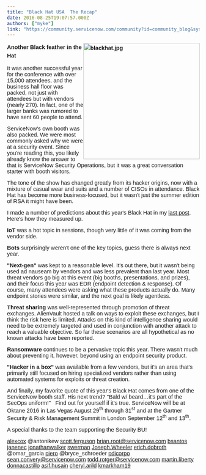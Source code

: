 ```yaml
---
title: "Black Hat USA  The Recap"
date: 2016-08-25T19:07:57.000Z
authors: ["myke"]
link: "https://community.servicenow.com/community?id=community_blog&sys_id=daec6e65dbd0dbc01dcaf3231f96199a"
---
```

<p><span style="font-size: 11.0pt; font-family: Helvetica; line-height: 1.5;"><strong><img   alt="blackhat.jpg" class="image-1 jive-image" height="304" src="3e9d59cadb5c1b04ed6af3231f9619c7.iix" style="float: right; width: 304px; height: 304px;" width="304"/></strong></span></p><p><span style="font-size: 11.0pt; font-family: Helvetica; line-height: 1.5;"><strong>Another Black feather in the Hat</strong></span></p><p><span style="font-size: 11.0pt; font-family: Helvetica;">It was another successful year for the conference with over 15,000 attendees, and the business hall floor was packed, not just with attendees but with vendors (nearly 270). In fact, one of the larger banks was rumored to have sent 60 people to attend. </span></p><p></p><p><span style="font-size: 11.0pt; font-family: Helvetica;">ServiceNow's own booth was also packed. We were most commonly asked why we were at a security event. Since you're reading this, you likely already know the answer to that is ServiceNow Security Operations, but it was a great conversation starter with booth visitors.</span></p><p></p><p><span style="font-size: 11.0pt; font-family: Helvetica;">The tone of the show has changed greatly from its hacker origins, now with a mixture of casual wear and suits and a number of CISOs in attendance. Black Hat has become more business-focused, but it wasn't just the summer edition of RSA it might have been. </span></p><p></p><p><span style="font-size: 11.0pt; font-family: Helvetica;">I made a number of predictions about this year's Black Hat in my </span><a _jive_internal="true" href="/community?id=community_blog&sys_id=937ce2e1dbd0dbc01dcaf3231f961991"><span style="font-size: 11.0pt; font-family: Helvetica;">last post</span></a><span style="font-size: 11.0pt; font-family: Helvetica;">. Here's how they measured up.</span></p><p></p><p><span style="font-size: 11.0pt; font-family: Helvetica;"><strong>IoT</strong></span><span style="font-size: 11.0pt; font-family: Helvetica;"> was a hot topic in sessions, though very little of it was coming from the vendor side. </span></p><p></p><p><span style="font-size: 11.0pt; font-family: Helvetica;"><strong>Bots </strong></span><span style="font-size: 11.0pt; font-family: Helvetica;">surprisingly weren't one of the key topics, guess there is always next year.</span></p><p></p><p><span style="font-size: 11.0pt; font-family: Helvetica;"><strong>"Next-gen"</strong></span><span style="font-size: 11.0pt; font-family: Helvetica;"> was kept to a reasonable level. It's out there, but it wasn't being used ad nauseam by vendors and was less prevalent than last year. Most threat vendors go big at this event (big booths, presentations, and prizes), and their focus this year was EDR (endpoint detection &amp; response). Of course, many attendees were asking what these products actually do. Many endpoint stories were similar, and the next goal is likely agentless.</span></p><p></p><p><span style="font-size: 11.0pt; font-family: Helvetica;"><strong>Threat sharing</strong></span><span style="font-size: 11.0pt; font-family: Helvetica;"> was well-represented through promotion of threat exchanges. AlienVault hosted a talk on ways to exploit these exchanges, but I think the risk here is limited. Attacks on this kind of intelligence sharing would need to be extremely targeted and used in conjunction with another attack to reach a valuable objective. So far these scenarios are all hypothetical as no known attacks have been reported. </span></p><p></p><p><span style="font-size: 11.0pt; font-family: Helvetica;"><strong>Ransomware</strong></span><span style="font-size: 11.0pt; font-family: Helvetica;"> continues to be a pervasive topic this year. There wasn't much about preventing it, however, beyond using an endpoint security product.</span></p><p></p><p><span style="font-size: 11.0pt; font-family: Helvetica;"><strong>"Hacker in a box"</strong></span><span style="font-size: 11.0pt; font-family: Helvetica;"> was available from a few vendors, but it's an area that's primarily still focused on hiring specialized vendors rather than using automated systems for exploits or threat creation.</span></p><p></p><p><span style="font-size: 11.0pt; font-family: Helvetica;">And finally, my favorite quote of this year's Black Hat comes from one of the ServiceNow booth staff. His next trend? "Bald w/ beard…it's part of the SecOps uniform!"   Find out for yourself if it's true. ServiceNow will be at Oktane 2016 in Las Vegas August 29<sup>th</sup> through 31<sup>st</sup> and at the Gartner Security &amp; Risk Management Summit in London September 12<sup>th</sup> and 13<sup>th</sup>.</span></p><p></p><p><span style="font-size: 11.0pt; font-family: Helvetica;">A special thanks to the team supporting the Security BU! </span></p><p><span style="font-size: 11.0pt; font-family: Helvetica;"><a title="alexcox" __default_attr="61793" __jive_macro_name="user" _jive_internal="true" class="jive_macro jive_macro_user" data-orig-content="alexcox" data-renderedposition="774_8_69_16" href="/community?id=community_user_profile&user=9c935ae9db1c1fc09c9ffb651f96195a">alexcox</a> @antonikew <a title="scott.ferguson" __default_attr="4072" __jive_macro_name="user" _jive_internal="true" class="jive_macro jive_macro_user" data-orig-content="scott.ferguson" data-renderedposition="774_165.734375_111_16" href="/community?id=community_user_profile&user=b92352a5db1c1fc09c9ffb651f961945">scott.ferguson</a> <a title="brian.root@servicenow.com" __default_attr="55931" __jive_macro_name="user" _jive_internal="true" class="jive_macro jive_macro_user" data-orig-content="brian.root@servicenow.com" data-renderedposition="774_280.875_200_16" href="/community?id=community_user_profile&user=a111d225db981fc09c9ffb651f961968">brian.root@servicenow.com</a> <a title="bsantos" __default_attr="20624" __jive_macro_name="user" _jive_internal="true" class="jive_macro jive_macro_user" data-orig-content="bsantos" data-renderedposition="774_485.046875_70_16" href="/community?id=community_user_profile&user=1cbf42addb181fc09c9ffb651f961970">bsantos</a> <a title="janenec" __default_attr="73458" __jive_macro_name="user" _jive_internal="true" class="jive_macro jive_macro_user" data-orig-content="janenec" data-renderedposition="774_559.453125_71_16" href="/community?id=community_user_profile&user=dcf316addb1c1fc09c9ffb651f9619d6">janenec</a> <a title="jonathanwalker" __default_attr="83972" __jive_macro_name="user" _jive_internal="true" class="jive_macro jive_macro_user" data-orig-content="jonathanwalker" data-renderedposition="774_633.859375_117_16" href="/community?id=community_user_profile&user=d2d29261db1c1fc09c9ffb651f961905">jonathanwalker</a> <a title="swerman" __default_attr="3178" __jive_macro_name="user" _jive_internal="true" class="jive_macro jive_macro_user" data-orig-content="swerman" data-renderedposition="774_755.53125_78_16" href="/community?id=community_user_profile&user=a04e86a5dbd41fc09c9ffb651f96195e">swerman</a> <a title="Joseph.Wheeler" __default_attr="3544" __jive_macro_name="user" _jive_internal="true" class="jive_macro jive_macro_user" data-orig-content="Joseph.Wheeler" data-renderedposition="774_838.0625_125_16" href="/community?id=community_user_profile&user=11f0d2a1db981fc09c9ffb651f9619f3">Joseph.Wheeler</a> <a title="erich.dobroth" __default_attr="10133" __jive_macro_name="user" _jive_internal="true" class="jive_macro jive_macro_user" data-orig-content="erich.dobroth" data-renderedposition="774_967.046875_105_16" href="/community?id=community_user_profile&user=afd05e21db981fc09c9ffb651f961921">erich.dobroth</a> @omar_garcia <a title="piero" __default_attr="62765" __jive_macro_name="user" _jive_internal="true" class="jive_macro jive_macro_user" data-orig-content="piero" data-renderedposition="795_8_52_16" href="/community?id=community_user_profile&user=e63316e5db1c1fc09c9ffb651f9619fe">piero</a> @bryce_schroeder <a title="pdicorpo" __default_attr="82426" __jive_macro_name="user" _jive_internal="true" class="jive_macro jive_macro_user" data-orig-content="pdicorpo" data-renderedposition="795_191.8125_75_16" href="/community?id=community_user_profile&user=817096a9db581fc09c9ffb651f9619d1">pdicorpo</a> <a title="sean.convery@servicenow.com" __default_attr="56723" __jive_macro_name="user" _jive_internal="true" class="jive_macro jive_macro_user" data-orig-content="sean.convery@servicenow.com" data-renderedposition="795_271.109375_225_16" href="/community?id=community_user_profile&user=226fc269db181fc09c9ffb651f961976">sean.convery@servicenow.com</a> <a title="todd.rotger@servicenow.com" __default_attr="74322" __jive_macro_name="user" _jive_internal="true" class="jive_macro jive_macro_user" data-orig-content="todd.rotger@servicenow.com" data-renderedposition="795_500.53125_209_16" href="/people/todd.rotger@servicenow.com">todd.rotger@servicenow.com</a> <a title="martin.liberty" __default_attr="18993" __jive_macro_name="user" _jive_internal="true" class="jive_macro jive_macro_user" data-orig-content="martin.liberty" data-renderedposition="795_713.671875_103_16" href="/people/martin.liberty">martin.liberty</a> <a title="donnacastillo" __default_attr="81416" __jive_macro_name="user" _jive_internal="true" class="jive_macro jive_macro_user" data-orig-content="donnacastillo" data-renderedposition="795_820.640625_104_16" href="/community?id=community_user_profile&user=d12fca25db181fc09c9ffb651f9619c7">donnacastillo</a> <a title="asif.husain" __default_attr="20436" __jive_macro_name="user" _jive_internal="true" class="jive_macro jive_macro_user" data-orig-content="asif.husain" data-renderedposition="795_929.265625_89_16" href="/community?id=community_user_profile&user=2c91dae9db981fc09c9ffb651f961930">asif.husain</a> <a title="cheryl.arild" __default_attr="20511" __jive_macro_name="user" _jive_internal="true" class="jive_macro jive_macro_user" data-orig-content="cheryl.arild" data-renderedposition="795_1022.40625_90_16" href="/community?id=community_user_profile&user=5fe256a1db1c1fc09c9ffb651f9619f2">cheryl.arild</a> <a title="kmarkham19" __default_attr="42395" __jive_macro_name="user" _jive_internal="true" class="jive_macro jive_macro_user" data-orig-content="kmarkham19" data-renderedposition="816_8_104_16" href="/community?id=community_user_profile&user=70609669db581fc09c9ffb651f96191b">kmarkham19</a></span></p>